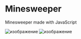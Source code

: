 # Minesweeper

Minesweeper made with JavaScript

![изображение](https://github.com/user-attachments/assets/c9a0dbba-ca61-42b1-9818-d690fe9757cd)
![изображение](https://github.com/user-attachments/assets/53dc9c79-7dea-4106-b22c-905f4553352f)
